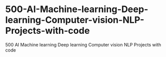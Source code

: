 # 500-AI-Machine-learning-Deep-learning-Computer-vision-NLP-Projects-with-code
500 AI Machine learning Deep learning Computer vision NLP Projects with code
